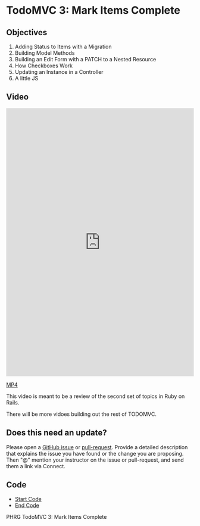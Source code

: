 # TodoMVC 3: Mark Items Complete

## Objectives

1. Adding Status to Items with a Migration
2. Building Model Methods
3. Building an Edit Form with a PATCH to a Nested Resource
4. How Checkboxes Work
5. Updating an Instance in a Controller
6. A little JS

## Video

<iframe width="100%" height="720" src="https://www.youtube.com/embed/oQcMPaFUtLc?rel=0&amp;showinfo=0" frameborder="0" allowfullscreen></iframe>

[MP4](http://learn-co-videos.s3.amazonaws.com/rails/TODOMVC-3.mp4)

This video is meant to be a review of the second set of topics in Ruby on Rails.

There will be more vidoes building out the rest of TODOMVC.

## Does this need an update?
 Please open a [GitHub issue](https://github.com/learn-co-curriculum/phrg-todomvc-3-mark-items-complete/issues) or [pull-request](https://github.com/learn-co-curriculum/phrg-todomvc-3-mark-items-complete/pulls). Provide a detailed description that explains the issue you have found or the change you are proposing. Then "@" mention your instructor on the issue or pull-request, and send them a link via Connect.

## Code

- [Start Code](https://github.com/aviflombaum/todo-mvc-lv/tree/lecture-2)
- [End Code](https://github.com/aviflombaum/todo-mvc-lv/tree/lecture-3)
<p data-visibility='hidden'>PHRG TodoMVC 3: Mark Items Complete</p>
